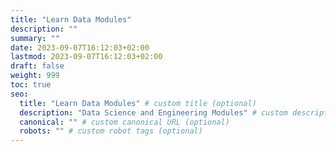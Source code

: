 ```yaml
---
title: "Learn Data Modules"
description: ""
summary: ""
date: 2023-09-07T16:12:03+02:00
lastmod: 2023-09-07T16:12:03+02:00
draft: false
weight: 999
toc: true
seo:
  title: "Learn Data Modules" # custom title (optional)
  description: "Data Science and Engineering Modules" # custom description (recommended)
  canonical: "" # custom canonical URL (optional)
  robots: "" # custom robot tags (optional)
---
```

